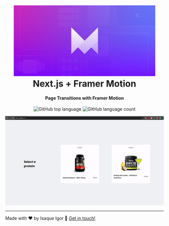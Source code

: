 <h1 align="center">
    <img alt="FramerMotion" width='450px' src=".github/framermotion.jpg" />
    <br>
    Next.js + Framer Motion
</h1>

<h4 align="center">
 Page Transitions with Framer Motion
</h4>
<p align="center">
  <img alt="GitHub top language" src="https://img.shields.io/github/languages/top/IsaqueIgor/page-transitions-with-nextjs.svg">

  <img alt="GitHub language count" src="https://img.shields.io/github/languages/count/IsaqueIgor/page-transitions-with-nextjs.svg">
</p>

<p align="center">
  <img alt="App Demo" src=".github/layout.gif">
</p>

---

Made with ♥ by Isaque Igor :wave: [Get in touch!](https://www.linkedin.com/in/isaqueigor/)
